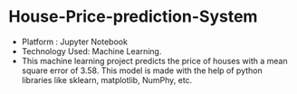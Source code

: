 # House-Price-prediction-System
* Platform : Jupyter Notebook
* Technology Used: Machine Learning.
* This machine learning project predicts the price of houses with a mean square error of 3.58. This model is made with the help of python libraries like sklearn, matplotlib, NumPhy, etc.
